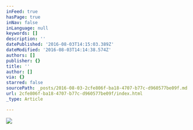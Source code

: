 ```yaml
---
inFeed: true
hasPage: true
inNav: false
inLanguage: null
keywords: []
description: ''
datePublished: '2016-08-03T14:15:03.389Z'
dateModified: '2016-08-03T14:14:38.574Z'
authors: []
publisher: {}
title: ''
author: []
via: {}
starred: false
sourcePath: _posts/2016-08-03-2cfe806f-ba18-4707-b77c-d960577be09f.md
url: 2cfe806f-ba18-4707-b77c-d960577be09f/index.html
_type: Article

---
```

![](https://the-grid-user-content.s3-us-west-2.amazonaws.com/844070d7-f2b3-4ff9-8522-83ebf263398a.jpg)